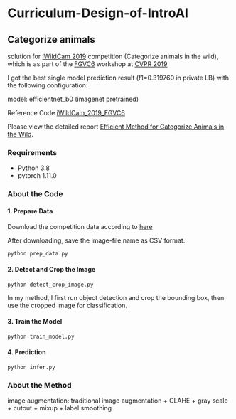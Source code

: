 # Curriculum-Design-of-IntroAI

## Categorize animals
solution for [iWildCam 2019](https://www.kaggle.com/c/iwildcam-2019-fgvc6/overview) competition (Categorize animals in the wild), which is as part of the  [FGVC6](https://sites.google.com/view/fgvc6/home) workshop at [CVPR 2019](http://cvpr2019.thecvf.com/)

I got the best single model prediction result (f1=0.319760 in private LB) with the following configuration:

model: efficientnet_b0 (imagenet pretrained)

Reference Code [iWildCam_2019_FGVC6](https://github.com/Walleclipse/iWildCam_2019_FGVC6)

Please view the detailed report [Efficient Method for Categorize Animals in the Wild](https://arxiv.org/ftp/arxiv/papers/1907/1907.13037.pdf).
### Requirements
* Python 3.8
* pytorch 1.11.0

### About the Code

#### 1. Prepare Data
Download the competition data according to [here](data/README.md)

After downloading, save the image-file name as CSV format.
```
python prep_data.py
```

#### 2. Detect and Crop the Image 
```
python detect_crop_image.py
```
In my method, I first run object detection and crop the bounding box, then use the cropped image for classification. 
#### 3. Train the Model
```
python train_model.py
```
#### 4. Prediction

```
python infer.py
```

### About the Method

image augmentation: traditional image augmentation + CLAHE + gray scale + cutout + mixup + label smoothing
